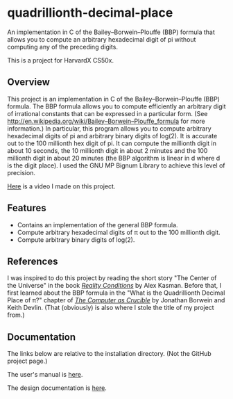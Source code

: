 <h1>quadrillionth-decimal-place</h1>
An implementation in C of the Bailey–Borwein–Plouffe (BBP) formula that allows you to compute an arbitrary hexadecimal digit of pi without computing any of the preceding digits.

This is a project for HarvardX CS50x.

<h2>Overview</h2>

This project is an implementation in C of the Bailey–Borwein–Plouffe (BBP) formula. The BBP formula allows 
you to compute efficiently an arbitrary digit of irrational constants that can be expressed in a particular 
form. (See http://en.wikipedia.org/wiki/Bailey–Borwein–Plouffe_formula for more information.) In particular,
this program allows you to compute arbitrary hexadecimal digits of pi and arbitrary binary digits of 
log(2). It is accurate out to the 100 millionth hex digit of pi. It can compute the millionth digit in 
about 10 seconds, the 10 millionth digit in about 2 minutes and the 100 millionth digit in about 
20 minutes (the BBP algorithm is linear in d where d is the digit place). I used the GNU MP Bignum 
Library to achieve this level of precision.

[Here](https://youtu.be/1fPUBExEy_c) is a video I made on this project.

<h2>Features</h2>
<ul>
    <li>
        Contains an implementation of the general BBP formula.
    </li>
    <li>
        Compute arbitrary hexadecimal digits of &pi; out to the 100 millionth digit.
    </li>
    <li>
        Compute arbitrary binary digits of log(2).
    </li>
</ul>

<h2>References</h2>
I was inspired to do this project by reading the short story "The Center of the Universe"
in the book 
<a href="http://www.amazon.com/Reality-Conditions-Short-Mathematical-Fiction/dp/0883855526">
<i>Reality Conditions</i></a> by Alex Kasman.  Before that, I first learned about 
the BBP formula in the "What is the Quadrillionth Decimal Place of &pi;?" chapter
of 
<a href="http://www.amazon.com/Computer-Crucible-Introduction-Experimental-Mathematics/dp/1568813430">
<i>The Computer as Crucible</i></a> by Jonathan Borwein and Keith Devlin.  (That (obviously) 
is
also where I stole the title of my project from.)


<h2>Documentation</h2>

The links below are relative to the installation directory.  (Not the GitHub project page.)

The user's manual is [here](./doc/documentation.html).

The design documentation is [here](./doc/documentation.html).

